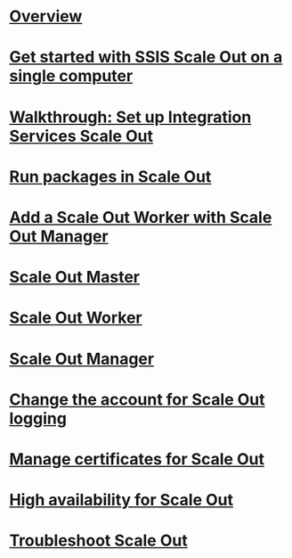 # [Overview](integration-services-ssis-scale-out.md)
# [Get started with SSIS Scale Out on a single computer](get-started-with-ssis-scale-out-onebox.md)
# [Walkthrough: Set up Integration Services Scale Out](walkthrough-set-up-integration-services-scale-out.md)
# [Run packages in Scale Out](run-packages-in-integration-services-ssis-scale-out.md)
# [Add a Scale Out Worker with Scale Out Manager](add-scale-out-worker.md)
# [Scale Out Master](integration-services-ssis-scale-out-master.md)
# [Scale Out Worker](integration-services-ssis-scale-out-worker.md)
# [Scale Out Manager](integration-services-ssis-scale-out-manager.md)
# [Change the account for Scale Out logging](change-logdb-account.md)
# [Manage certificates for Scale Out](deal-with-certificates-in-ssis-scale-out.md)
# [High availability for Scale Out](scale-out-support-for-high-availability.md)
# [Troubleshoot Scale Out](troubleshooting-scale-out.md)